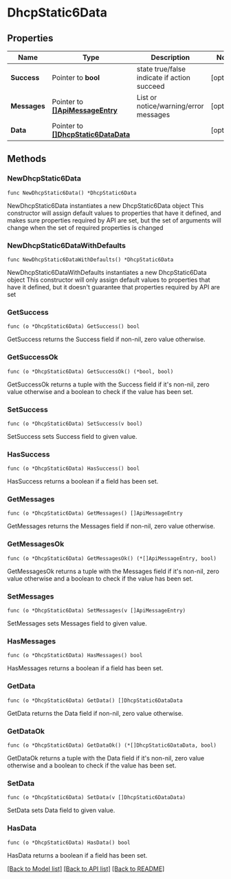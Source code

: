 # DhcpStatic6Data

## Properties

Name | Type | Description | Notes
------------ | ------------- | ------------- | -------------
**Success** | Pointer to **bool** | state true/false indicate if action succeed | [optional] 
**Messages** | Pointer to [**[]ApiMessageEntry**](ApiMessageEntry.md) | List or notice/warning/error messages | [optional] 
**Data** | Pointer to [**[]DhcpStatic6DataData**](DhcpStatic6DataData.md) |  | [optional] 

## Methods

### NewDhcpStatic6Data

`func NewDhcpStatic6Data() *DhcpStatic6Data`

NewDhcpStatic6Data instantiates a new DhcpStatic6Data object
This constructor will assign default values to properties that have it defined,
and makes sure properties required by API are set, but the set of arguments
will change when the set of required properties is changed

### NewDhcpStatic6DataWithDefaults

`func NewDhcpStatic6DataWithDefaults() *DhcpStatic6Data`

NewDhcpStatic6DataWithDefaults instantiates a new DhcpStatic6Data object
This constructor will only assign default values to properties that have it defined,
but it doesn't guarantee that properties required by API are set

### GetSuccess

`func (o *DhcpStatic6Data) GetSuccess() bool`

GetSuccess returns the Success field if non-nil, zero value otherwise.

### GetSuccessOk

`func (o *DhcpStatic6Data) GetSuccessOk() (*bool, bool)`

GetSuccessOk returns a tuple with the Success field if it's non-nil, zero value otherwise
and a boolean to check if the value has been set.

### SetSuccess

`func (o *DhcpStatic6Data) SetSuccess(v bool)`

SetSuccess sets Success field to given value.

### HasSuccess

`func (o *DhcpStatic6Data) HasSuccess() bool`

HasSuccess returns a boolean if a field has been set.

### GetMessages

`func (o *DhcpStatic6Data) GetMessages() []ApiMessageEntry`

GetMessages returns the Messages field if non-nil, zero value otherwise.

### GetMessagesOk

`func (o *DhcpStatic6Data) GetMessagesOk() (*[]ApiMessageEntry, bool)`

GetMessagesOk returns a tuple with the Messages field if it's non-nil, zero value otherwise
and a boolean to check if the value has been set.

### SetMessages

`func (o *DhcpStatic6Data) SetMessages(v []ApiMessageEntry)`

SetMessages sets Messages field to given value.

### HasMessages

`func (o *DhcpStatic6Data) HasMessages() bool`

HasMessages returns a boolean if a field has been set.

### GetData

`func (o *DhcpStatic6Data) GetData() []DhcpStatic6DataData`

GetData returns the Data field if non-nil, zero value otherwise.

### GetDataOk

`func (o *DhcpStatic6Data) GetDataOk() (*[]DhcpStatic6DataData, bool)`

GetDataOk returns a tuple with the Data field if it's non-nil, zero value otherwise
and a boolean to check if the value has been set.

### SetData

`func (o *DhcpStatic6Data) SetData(v []DhcpStatic6DataData)`

SetData sets Data field to given value.

### HasData

`func (o *DhcpStatic6Data) HasData() bool`

HasData returns a boolean if a field has been set.


[[Back to Model list]](../README.md#documentation-for-models) [[Back to API list]](../README.md#documentation-for-api-endpoints) [[Back to README]](../README.md)


